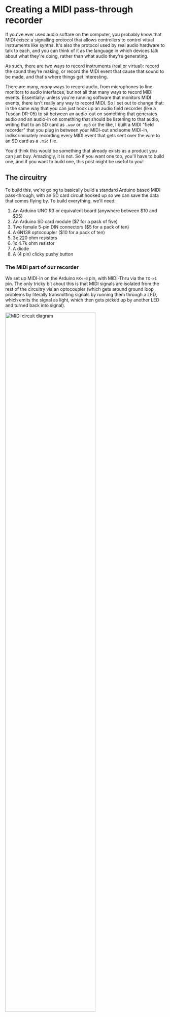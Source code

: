 # Creating a MIDI pass-through recorder

If you've ever used audio softare on the computer, you probably know that MIDI exists: a signalling protocol that allows controllers to control vitual instruments like synths. It's also the protocol used by real audio hardware to talk to each, and you can think of it as the language in which devices talk about what they're doing, rather than what audio they're generating.

As such, there are two ways to record instruments (real or virtual): record the sound they're making, or record the MIDI event that cause that sound to be made, and that's where things get interesting. 

There are many, _many_ ways to record audio, from microphones to line monitors to audio interfaces, but not all that many ways to record MIDI events. Essentially: unless you're running software that monitors MIDI events, there isn't really any way to record MIDI. So I set out to change that: in the same way that you can just hook up an audio field recorder (like a Tuscan DR-05) to sit between an audio-out on something that generates audio and an audio-in on something that should be listening to that audio, writing that to an SD card as `.wav` or `.mp3` or the like,  I built a MIDI "field recorder" that you plug in between your MIDI-out and some MIDI-in, indiscriminately recording every MIDI event that gets sent over the wire to an SD card as a `.mid` file.

You'd think this would be something that already exists as a product you can just buy. Amazingly, it is not. So if you want one too, you'll have to build one, and if you want to build one, this post might be useful to you!

## The circuitry

To build this, we're going to basically build a standard Arduino based MIDI pass-through, with an SD card circuit hooked up so we can save the data that comes flying by. To build everything, we'll need:

1. An Arduino UNO R3 or equivalent board (anywhere between $10 and $25)
2. An Arduino SD card module ($7 for a pack of five)
3. Two female 5-pin DIN connectors ($5 for a pack of ten)
4. A 6N138 optocoupler ($10 for a pack of ten)
5. 3x 220 ohm resistors
6. 1x 4.7k ohm resistor
7. A diode
8. A (4 pin) clicky pushy button

### The MIDI part of our recorder

We set up MIDI-In on the Arduino `RX<-0` pin, with MIDI-Thru via the `TX->1` pin. The only tricky bit about this is that MIDI signals are isolated from the rest of the circuitry via an optocoupler (which gets around ground loop problems by literally transmitting signals by running them through a LED, which emits the signal as light, which then gets picked up by another LED and turned back into signal).

<img alt="MIDI circuit diagram" src="./MIDI.png" width="75%">

### The SD part of our recorder

The SD card circuitry is literally just a matter of "connect the pins to the pins", with the only oddity being that the pins don't _quite_ line up well enough to literally just stick the SD card module directly into the Arduino.

<img alt="SD module diagram" src="./sd card.png" width="50%">

### Adding a beep, for debugging

Also, we're going to add a little piezo speaker and a button that we can press to turn on (or off) playing a note corresponding to a MIDI note getting played, mostly as the audio equivalent of visual debugging. There's barely any work here: we hook up the "speaker" between pin 8 and ground, and the button to pin 2. Beep, beep!

<img alt="beep beep button diagram" src="./button.png" width="50%">



## The Software

With the circuitry set up, let's start writing our program, focussing on dealing with each circuit in its own section

1. program basics
1. basic signal handling (MIDI library)
1. basic file writing (SD library)
1. Audio debugging (beep beep)
1. Usability bonus: "clean restart" on idle

### Program basics

Our basic program will need to import the standard [SD](https://www.arduino.cc/en/reference/SD) library, as well as the [MIDI](https://github.com/FortySevenEffects/arduino_midi_library) library (which you'll probably need to [install first](https://github.com/FortySevenEffects/arduino_midi_library#getting-started)).

Note that if you don't want to "follow along" and instead you just want the code, you can copy-paste the code found over in [midi-recorder.ino](https://raw.githubusercontent.com/Pomax/arduino-midi-recorder/master/midi-recorder.ino) into the Arduino IDE.

```c++
#include <SD.h>
#include <MIDI.h>

MIDI_CREATE_DEFAULT_INSTANCE();

/**
   Set up our MIDI field recorder
*/
void setup() {
  // we'll put some more code here in the next sections
}

/**
   The "game loop" consists of checking whether we need to
   perform any file management, and then checking for MIDI input.
*/
void loop() {
  // we'll put some more code here in the next sections
}
```

And we're done!

Of course this doesn't _do_ anything yet, so let's add the rest of the code, too.

### MIDI handling

For our MIDI handling, we'll need to set up listeners for MIDI events, and make sure to poll for that data during the program loop:

```c++
void setup() {
  MIDI.begin(MIDI_CHANNEL_OMNI);
  MIDI.setHandleNoteOn(handleNoteOn);
  MIDI.setHandleNoteOff(handleNoteOff);
  MIDI.setHandlePitchBend(handlePitchBend);
  MIDI.setHandleControlChange(handleControlChange);
}

void loop() {
  MIDI.read();
}
```

This sets up MIDI listening on all MIDI channels (there are sixteen of them, and we don't want to guess which channels are active), and reads out the MIDI data from `RX<-0` - you may have noticed we don't explicitly set a baud rate: the MIDI spec only allows for 31,250 bits per second, so the Arduino MIDI library automatically makes sure to set the correct polling rate for us.

That leaves implementing our MIDI event handling:

```c++
#define NOTE_OFF_EVENT 0x80
#define NOTE_ON_EVENT 0x90
#define CONTROL_CHANGE_EVENT 0xB0
#define PITCH_BEND_EVENT 0xE0

void handleNoteOff(byte CHANNEL, byte pitch, byte velocity) {
  byte event_type_on_channel = NOTE_OFF_EVENT | CHANNEL;
  write_to_file(event_type_on_channel, pitch, velocity);
}

void handleNoteOn(byte CHANNEL, byte pitch, byte velocity) {
  byte event_type_on_channel = NOTE_ON_EVENT | CHANNEL;
  write_to_file(event_type_on_channel, pitch, velocity);
}

void handleControlChange(byte CHANNEL, byte controller, byte value) {
  byte event_type_on_channel = CONTROL_CHANGE_EVENT | CHANNEL;
  write_to_file(event_type_on_channel, controller, value);
}

void handlePitchBend(byte CHANNEL, int bend_value) {
  byte event_type_on_channel = PITCH_BEND_EVENT | CHANNEL;
  
  // Per the MIDI spec, bend_value is 14 bits, and needs
  // to be encoded as two 7-bit bytes, encoded as the
  // lowest 7 bits in the first byte, and the highest 7
  // bits in the second byte:
  byte low_7_bits = (byte) (bend_value & 0x7F);
  byte high_7_bits = (byte) ((bend_value >> 7) & 0x7F);

  write_to_file(event_type_on_channel, low_7_bits, high_7_bits);
}
```

This is a good start, but MIDI events are just that: events, and events happen "at some specific time" which we're still going to have to capture. MIDI events don't rely on absolute time based on some kind of real time clock (which is good for us, because Arduino doesn't have an RTC built in!) and instead relies on counting a "time delta": it marks events with the number of "MIDI clock ticks" since the previous event, with the very first event in the event stream having an explicit time delta of zero.

So: let's write a `get_time_delta()` function that we can use to get the number of MIDI ticks since the last event (=since the last time `get_time_delta()` got called) so that we have all the data we need ready to start writing MIDI to file:

```c++
unsigned long start_time = 0;
unsigned long last_time = 0;
unsigned int time_delta = 0;

int get_time_delta() {
  if (start_time == 0) {
    start_time = micros();
    last_time = start_time;
    return 0;
  }
  time_delta = (micros() - last_time) / 100;
  last_time += time_delta ;
  return delta;
}
```

This function seems bigger than it has to be: we _could_ just start the clock when our sketch starts, setting `last_time=micros()` in `setup()`, and then in `get_time_delta` only have the `time_delta` calculation and `last_time` update, but that would be explicitly encoding "a lot of nothing" at the start of our MIDI file: we'd be counting the ticks for the first event relative to starting the program, rather than treating the first event as starting at tick zero. So instead, we explicitly encode the time that the first event happens as `start_time` and then we start delta calculation relative to that, instead.

You may also have noticed that we're (a) using `micros()` instead of the more common `millis()`, and (b) we're not even using that value directly, we're scaling it so that our ticks are 1/10,000th of a second instead. The reason here is that the MIDI spec links "the number of ticks per quaver/quarter note" and "the time it takes to play a quaver/quarter note" based on microseconds: in our case, we'll be defining a quaver/quarter note as taking 390,000μs, spanning an interval of 4000 ticks. So, in order to make sure there's we're using the correct scale for the number of ticks, we'll need to divide `micros()` by 100.

That then leaves updating our handlers:

```c++
void handleNoteOn(byte CHANNEL, byte pitch, byte velocity) {
  ...
  write_to_file(..., get_time_delta());
}

void handleNoteOff(byte CHANNEL, byte pitch, byte velocity) {
  ...
  write_to_file(..., get_time_delta());
}

void handleControlChange(byte CHANNEL, byte controller_code, byte value) {
  ...
  write_to_file(..., get_time_delta());
}

void handlePitchBend(byte CHANNEL, int bend_value) {
  ...
  write_to_file(..., get_time_delta());
}
```

Which means we can move on to actually writing MIDI data to a `.mid` file!

### File management

...

### Making some beeps

...

### Autorestart

...

# Comments and/or questions

Hit up https://github.com/Pomax/arduino-midi-recorder/issues if you want to have a detailed conversation, or just tweet/toot at me on https://twitter.com/TheRealPomax or https://mastodon.social/@TheRealPomax if you want the kind of momentary engagement the internet seems to be for these days =)

- Pomax
